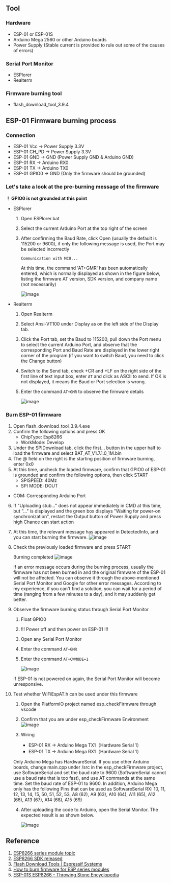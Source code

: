 ## Tool

### Hardware
- ESP-01 or ESP-01S
- Arduino Mega 2560 or other Arduino boards
- Power Supply (Stable current is provided to rule out some of the causes of errors)

### Serial Port Monitor
- ESPlorer
- Realterm

### Firmware burning tool
- flash_download_tool_3.9.4

## ESP-01 Firmware burning process

### Connection
- ESP-01 Vcc -> Power Supply 3.3V
- ESP-01 CH_PD -> Power Supply 3.3V
- ESP-01 GND -> GND (Power Supply GND & Arduino GND)
- ESP-01 RX -> Arduino RX0
- ESP-01 TX -> Arduino TX0
- ESP-01 GPIO0 -> GND (Only the firmware should be grounded)

### Let's take a look at the pre-burning message of the firmware
**！ GPIO0 is not grounded at this point**
- ESPlorer
    1. Open ESPlorer.bat
    2. Select the current Arduino Port at the top right of the screen
    3. After confirming the Baud Rate, click Open (usually the default is 115200 or 9600), if only the following message is used, the Port may be selected incorrectly
        ```
        Communication with MCU...
        ```
        At this time, the command 'AT+GMR' has been automatically entered, which is normally displayed as shown in the figure below, listing the firmware AT version, SDK version, and company name (not necessarily)

        ![image](./preview/p1.png)

- Realterm
   1. Open Realterm
   2. Select Ansi-VT100 under Display as on the left side of the Display tab.
   3. Click the Port tab, set the Baud to 115200, pull down the Port menu to select the current Arduino Port, and observe that the corresponding Port and Baud Rate are displayed in the lower right corner of the program (if you want to switch Baud, you need to click the Change button)
   4. Switch to the Send tab, check +CR and +LF on the right side of the first line of text input box, enter `AT` and click as ASCII to send. If OK is not displayed, it means the Baud or Port selection is wrong.
   5. Enter the command `AT+GMR` to observe the firmware details

        ![image](./preview/p2.png)

### Burn ESP-01 firmware
1. Open flash_download_tool_3.9.4.exe
2. Confirm the following options and press OK
     - ChipType: Esp8266
     - WorkMode: Develop
3. Under the SPIDownload tab, click the first... button in the upper half to load the firmware and select BAT_AT_V1.7.1.0_1M.bin
4. The @ field on the right is the starting position of firmware burning, enter 0x0
5. At this time, uncheck the loaded firmware, confirm that GPIO0 of ESP-01 is grounded and confirm the following options, then click START
    - SPISPEED: 40Mz
    - SPI MODE: DOUT
- COM: Corresponding Arduino Port
6. If "Uploading stub..." does not appear immediately in CMD at this time, but "..." is displayed and the green box displays "Waiting for power-on synchronization", restart the Output button of Power Supply and press high Chance can start action
7. At this time, the relevant message has appeared in DetectedInfo, and you can start burning the firmware.
    ![image](./preview/p3.png)

8. Check the previously loaded firmware and press START

     Burning completed
    ![image](./preview/p4.png)

    If an error message occurs during the burning process, usually the firmware has not been burned in and the original firmware of the ESP-01 will not be affected. You can observe it through the above-mentioned Serial Port Monitor and Google for other error messages. According to my experience, if you can't find a solution, you can wait for a period of time (ranging from a few minutes to a day), and it may suddenly get better.

9. Observe the firmware burning status through Serial Port Monitor

     1. Float GPIO0
     2. !!! Power off and then power on ESP-01 !!!
     3. Open any Serial Port Monitor
     4. Enter the command `AT+GMR`
     5. Enter the command `AT+CWMODE=1`

        ![image](./preview/p5.png)

     If ESP-01 is not powered on again, the Serial Port Monitor will become unresponsive.

10. Test whether WiFiEspAT.h can be used under this firmware

     1. Open the PlatformIO project named esp_checkFirmware through vscode
     2. Confirm that you are under esp_checkFirmware Environment
        ![image](./preview/p6.png)

     3. Wiring
        - ESP-01 RX -> Arduino Mega TX1（Hardware Serial 1）
        - ESP-01 TX -> Arduino Mega RX1（Hardware Serial 1）

     Only Arduino Mega has HardwareSerial. If you use other Arduino boards, change main.cpp under /src in the esp_checkFirmware project, use SoftwareSerial and set the baud rate to 9600 (SoftwareSerial cannot use a baud rate that is too fast), and use AT commands at 
     the same time. Set the baud rate of ESP-01 to 9600. In addition, Arduino Mega only has the following Pins that can be used as SoftwareSerial RX: 10, 11, 12, 13, 14, 15, 50, 51, 52, 53, A8 (62), A9 (63), A10 (64), A11 (65), A12 (66), A13 (67), A14 (68), A15 (69)

    4. After uploading the code to Arduino, open the Serial Monitor. The expected result is as shown below.

        ![image](./preview/p7.png)

## Reference

1. [ESP8266 series module topic](https://docs.ai-thinker.com/en/esp8266)
2. [ESP8266 SDK released](https://docs.ai-thinker.com/en/esp8266/sdk)
3. [Flash Download Tools | Espressif Systems](https://www.espressif.com/en/support/download/other-tools)
4. [How to burn firmware for ESP series modules](https://docs.ai-thinker.com/esp_download)
5. [ESP-01S ESP8266 - Throwing Stone Encyclopedia](https://wiki.diustou.com/cn/ESP-01S_ESP8266)
